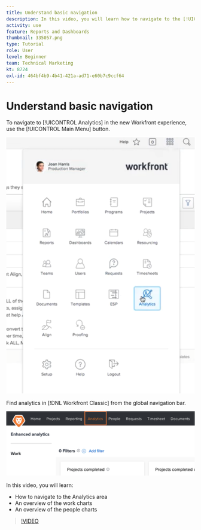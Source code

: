 ```yaml
---
title: Understand basic navigation
description: In this video, you will learn how to navigate to the [!UICONTROL Analytics] area and see an overview of the work charts and the people charts in [!DNL  Workfront].
activity: use
feature: Reports and Dashboards
thumbnail: 335057.png
type: Tutorial
role: User
level: Beginner
team: Technical Marketing
kt: 8724
exl-id: 464bf4b9-4b41-421a-ad71-e60b7c9ccf64
---
```

# Understand basic navigation

To navigate to [!UICONTROL Analytics] in the new Workfront experience, use the [!UICONTROL Main Menu] button.

![An image of finding the [!UICONTROL Analytics] feature in the Workfront [!UICONTROL main menu]](assets/Navigate-NWE.png)

Find analytics in [!DNL Workfront Classic] from the global navigation bar.

![An image of finding the [!UICONTROL Analytics] feature in the [!DNL Workfront Classic]](assets/Navigate-Classic.png)

In this video, you will learn:

* How to navigate to the Analytics area
* An overview of the work charts
* An overview of the people charts

>[!VIDEO](https://video.tv.adobe.com/v/335057/?quality=12)

